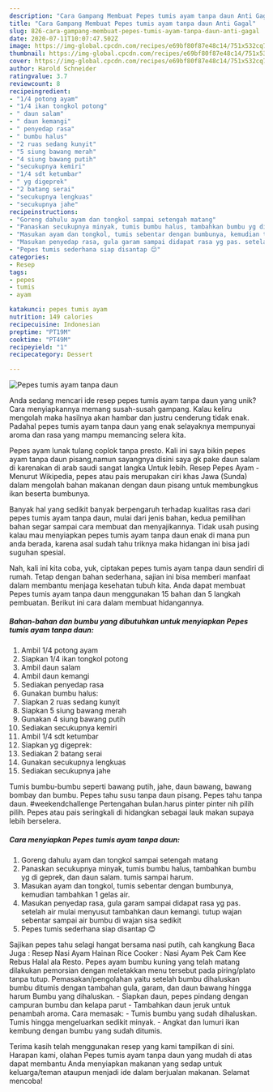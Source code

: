 ```yaml
---
description: "Cara Gampang Membuat Pepes tumis ayam tanpa daun Anti Gagal"
title: "Cara Gampang Membuat Pepes tumis ayam tanpa daun Anti Gagal"
slug: 826-cara-gampang-membuat-pepes-tumis-ayam-tanpa-daun-anti-gagal
date: 2020-07-11T10:07:47.502Z
image: https://img-global.cpcdn.com/recipes/e69bf80f87e48c14/751x532cq70/pepes-tumis-ayam-tanpa-daun-foto-resep-utama.jpg
thumbnail: https://img-global.cpcdn.com/recipes/e69bf80f87e48c14/751x532cq70/pepes-tumis-ayam-tanpa-daun-foto-resep-utama.jpg
cover: https://img-global.cpcdn.com/recipes/e69bf80f87e48c14/751x532cq70/pepes-tumis-ayam-tanpa-daun-foto-resep-utama.jpg
author: Harold Schneider
ratingvalue: 3.7
reviewcount: 8
recipeingredient:
- "1/4 potong ayam"
- "1/4 ikan tongkol potong"
- " daun salam"
- " daun kemangi"
- " penyedap rasa"
- " bumbu halus"
- "2 ruas sedang kunyit"
- "5 siung bawang merah"
- "4 siung bawang putih"
- "secukupnya kemiri"
- "1/4 sdt ketumbar"
- " yg digeprek"
- "2 batang serai"
- "secukupnya lengkuas"
- "secukupnya jahe"
recipeinstructions:
- "Goreng dahulu ayam dan tongkol sampai setengah matang"
- "Panaskan secukupnya minyak, tumis bumbu halus, tambahkan bumbu yg di geprek, dan daun salam. tumis sampai harum."
- "Masukan ayam dan tongkol, tumis sebentar dengan bumbunya, kemudian tambahkan 1 gelas air."
- "Masukan penyedap rasa, gula garam sampai didapat rasa yg pas. setelah air mulai menyusut tambahkan daun kemangi. tutup wajan sebentar sampai air bumbu di wajan sisa sedikit"
- "Pepes tumis sederhana siap disantap 😊"
categories:
- Resep
tags:
- pepes
- tumis
- ayam

katakunci: pepes tumis ayam 
nutrition: 149 calories
recipecuisine: Indonesian
preptime: "PT19M"
cooktime: "PT49M"
recipeyield: "1"
recipecategory: Dessert

---
```



![Pepes tumis ayam tanpa daun](https://img-global.cpcdn.com/recipes/e69bf80f87e48c14/751x532cq70/pepes-tumis-ayam-tanpa-daun-foto-resep-utama.jpg)

Anda sedang mencari ide resep pepes tumis ayam tanpa daun yang unik? Cara menyiapkannya memang susah-susah gampang. Kalau keliru mengolah maka hasilnya akan hambar dan justru cenderung tidak enak. Padahal pepes tumis ayam tanpa daun yang enak selayaknya mempunyai aroma dan rasa yang mampu memancing selera kita.

Pepes ayam lunak tulang coplok tanpa presto. Kali ini saya bikin pepes ayam tanpa daun pisang,namun sayangnya disini saya gk pake daun salam di karenakan di arab saudi sangat langka Untuk lebih. Resep Pepes Ayam - Menurut Wikipedia, pepes atau pais merupakan ciri khas Jawa (Sunda) dalam mengolah bahan makanan dengan daun pisang untuk membungkus ikan beserta bumbunya.

Banyak hal yang sedikit banyak berpengaruh terhadap kualitas rasa dari pepes tumis ayam tanpa daun, mulai dari jenis bahan, kedua pemilihan bahan segar sampai cara membuat dan menyajikannya. Tidak usah pusing kalau mau menyiapkan pepes tumis ayam tanpa daun enak di mana pun anda berada, karena asal sudah tahu triknya maka hidangan ini bisa jadi suguhan spesial.


Nah, kali ini kita coba, yuk, ciptakan pepes tumis ayam tanpa daun sendiri di rumah. Tetap dengan bahan sederhana, sajian ini bisa memberi manfaat dalam membantu menjaga kesehatan tubuh kita. Anda dapat membuat Pepes tumis ayam tanpa daun menggunakan 15 bahan dan 5 langkah pembuatan. Berikut ini cara dalam membuat hidangannya.

<!--inarticleads1-->

##### Bahan-bahan dan bumbu yang dibutuhkan untuk menyiapkan Pepes tumis ayam tanpa daun:

1. Ambil 1/4 potong ayam
1. Siapkan 1/4 ikan tongkol potong
1. Ambil  daun salam
1. Ambil  daun kemangi
1. Sediakan  penyedap rasa
1. Gunakan  bumbu halus:
1. Siapkan 2 ruas sedang kunyit
1. Siapkan 5 siung bawang merah
1. Gunakan 4 siung bawang putih
1. Sediakan secukupnya kemiri
1. Ambil 1/4 sdt ketumbar
1. Siapkan  yg digeprek:
1. Sediakan 2 batang serai
1. Gunakan secukupnya lengkuas
1. Sediakan secukupnya jahe


Tumis bumbu-bumbu seperti bawang putih, jahe, daun bawang, bawang bombay dan bumbu. Pepes tahu susu tanpa daun pisang. Pepes tahu tanpa daun. #weekendchallenge Pertengahan bulan.harus pinter pinter nih pilih pilih. Pepes atau pais seringkali di hidangkan sebagai lauk makan supaya lebih berselera. 

<!--inarticleads2-->

##### Cara menyiapkan Pepes tumis ayam tanpa daun:

1. Goreng dahulu ayam dan tongkol sampai setengah matang
1. Panaskan secukupnya minyak, tumis bumbu halus, tambahkan bumbu yg di geprek, dan daun salam. tumis sampai harum.
1. Masukan ayam dan tongkol, tumis sebentar dengan bumbunya, kemudian tambahkan 1 gelas air.
1. Masukan penyedap rasa, gula garam sampai didapat rasa yg pas. setelah air mulai menyusut tambahkan daun kemangi. tutup wajan sebentar sampai air bumbu di wajan sisa sedikit
1. Pepes tumis sederhana siap disantap 😊


Sajikan pepes tahu selagi hangat bersama nasi putih, cah kangkung Baca Juga : Resep Nasi Ayam Hainan Rice Cooker : Nasi Ayam Pek Cam Kee Rebus Halal ala Resto. Pepes ayam bumbu kuning yang telah matang dilakukan pemorsian dengan meletakkan menu tersebut pada piring/plato tanpa tutup. Pemasakan/pengolahan yaitu setelah bumbu dihaluskan bumbu ditumis dengan tambahan gula, garam, dan daun bawang hingga harum Bumbu yang dihaluskan. - Siapkan daun, pepes pindang dengan campuran bumbu dan kelapa parut - Tambahkan daun jeruk untuk penambah aroma. Cara memasak: - Tumis bumbu yang sudah dihaluskan. Tumis hingga mengeluarkan sedikit minyak. - Angkat dan lumuri ikan kembung dengan bumbu yang sudah ditumis. 

Terima kasih telah menggunakan resep yang kami tampilkan di sini. Harapan kami, olahan Pepes tumis ayam tanpa daun yang mudah di atas dapat membantu Anda menyiapkan makanan yang sedap untuk keluarga/teman ataupun menjadi ide dalam berjualan makanan. Selamat mencoba!
